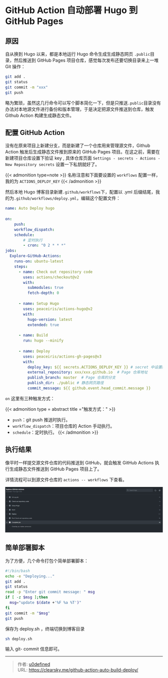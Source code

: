# GitHub Action 自动部署 Hugo 到 GitHub Pages


## 原因

自从换到 Hugo 以来，都是本地运行 Hugo 命令生成生成静态网页 `.public`目录，然后推送到 GitHub Pages 项目仓库，感觉每次发布还要切换目录来上一堆 Git 操作：

```bash
git add .
git status
git commit -m "xxx"
git push
```

略为繁琐，虽然这几行命令可以写个脚本简化一下，但是只推送`.public`目录没有办法对本地源文件进行备份和版本管理，于是决定把源文件推送到仓库，触发 Github Action 构建生成静态文件。

## 配置 GitHub Action

没有在原来项目上新建分支，而是新建了一个仓库用来管理源文件，Github Action 触发后生成静态文件推到原来的 GitHub Pages 项目。在这之前，需要在新建项目仓库设置下验证 key , 具体仓库页面 `Settings - secrets - Actions - New Repository secrets` 设置一下私钥就好了。

{{< admonition type=note >}}
名称注意和下面要设置的 `workflows` 配置一样，我的为 `ACTIONS_DEPLOY_KEY`
{{< /admonition >}}


然后本地 Hugo 博客目录新建`.github/workflows`下，配置以 .yml 后缀结尾，我的为`.github/workflows/deploy.yml`，编辑这个配置文件：

```yml
name: Auto Deploy hugo

on: 
    push:
    workflow_dispatch:
    schedule:
        # 定时执行
        - cron: "0 2 * * *"
jobs:
  Explore-GitHub-Actions:
    runs-on: ubuntu-latest
    steps:
      - name: Check out repository code
        uses: actions/checkout@v2
        with:
          submodules: true  
          fetch-depth: 0    

      - name: Setup Hugo
        uses: peaceiris/actions-hugo@v2
        with:
          hugo-version: latest
          extended: true

      - name: Build 
        run: hugo --minify

      - name: Deploy
        uses: peaceiris/actions-gh-pages@v3
        with:
          deploy_key: ${{ secrets.ACTIONS_DEPLOY_KEY }} # secret 中设置好私钥，名称和上面设置的一样
          external_repository: xxx/xxx.github.io  # Page 仓库地址
          publish_branch: master  # Page 仓库的分支
          publish_dir: ./public # 静态网页路径
          commit_message: ${{ github.event.head_commit.message }}
```

`on` 这里有三种触发方式：

{{< admonition type = abstract title ="触发方式：" >}}
- `push`：git push 推送时执行。
- `workflow_dispatch`：项目仓库的 Action 手动执行。
- `schedule`：定时执行。
{{< /admonition >}}


## 执行结果

像平时一样提交源文件仓库的代码推送到 GitHub，就会触发 GitHub Actions 执行生成静态文件推送到 GitHub Pages 项目上了。

详情流程可以到源文件仓库的 `actions -- workflows` 下查看。

![Explore-GitHub-Actions](Explore-GitHub-Actions.png "Explore-GitHub-Actions")

## 简单部署脚本

为了方便，几个命令打包个简单部署脚本：

```bash
#!/bin/bash
echo -e "Deploying..."
git add .
git status
read -p "Enter git commit message: " msg
if [ -z $msg ];then
  msg="update $(date +'%F %a %T')"
fi
git commit -m "$msg"
git push
```

保存为 deploy.sh ，终端切换到博客目录 

```bash
sh deploy.sh
```

输入 git- commit 信息即可。




---

> 作者: [u0defined](http://clearsky.me/)  
> URL: https://clearsky.me/github-action-auto-build-deploy/  


